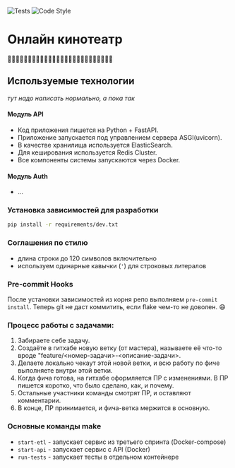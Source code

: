 ![Tests](https://github.com/wrawka/Team-12-Async-API/actions/workflows/tests.yml/badge.svg)
![Code Style](https://github.com/wrawka/Team-12-Async-API/actions/workflows/checks.yml/badge.svg)

# Онлайн кинотеатр

🌲🌲🍄🌲🍄🍄🌲🍄🌲🍄🌲🌲🍄🌲🍄🌲🍄🍄🍄🌲🍄🍄🌲🍄🌲🌲

## Используемые технологии

_тут надо написать нормально, а пока так_

#### Модуль API

- Код приложения пишется на Python + FastAPI.
- Приложение запускается под управлением сервера ASGI(uvicorn).
- В качестве хранилища используется ElasticSearch.
- Для кеширования используется Redis Cluster.
- Все компоненты системы запускаются через Docker.

#### Модуль Auth
- ...

### Установка зависимостей для разработки

```zsh
pip install -r requirements/dev.txt
```

### Соглашения по стилю

- длина строки до 120 символов включительно
- используем одинарные кавычки (`'`) для строковых литералов

### Pre-commit Hooks

После установки зависимостей из корня репо выполняем ```pre-commit install```. Теперь git не даст коммитить, если flake чем-то не доволен. 😄

### Процесс работы с задачами:

1. Забираете себе задачу.
2. Создаёте в гитхабе новую ветку (от мастера), называете её что-то вроде "feature/<номер-задачи>-<описание-задачи>.
3. Делаете локально чекаут этой новой ветки, и всю работу по фиче выполняете внутри этой ветки.
4. Когда фича готова, на гитхабе оформляется ПР с изменениями. В ПР пишется коротко, что было сделано, как, и почему.
5. Остальные участники команды смотрят ПР, и оставляют комментарии.
6. В конце, ПР принимается, и фича-ветка мержится в основную.

### Основные команды make

- `start-etl` - запускает сервис из третьего спринта (Docker-compose)
- `start-api` - запускает сервис с API (Docker)
- `run-tests` - запускает тесты в отдельном контейнере
